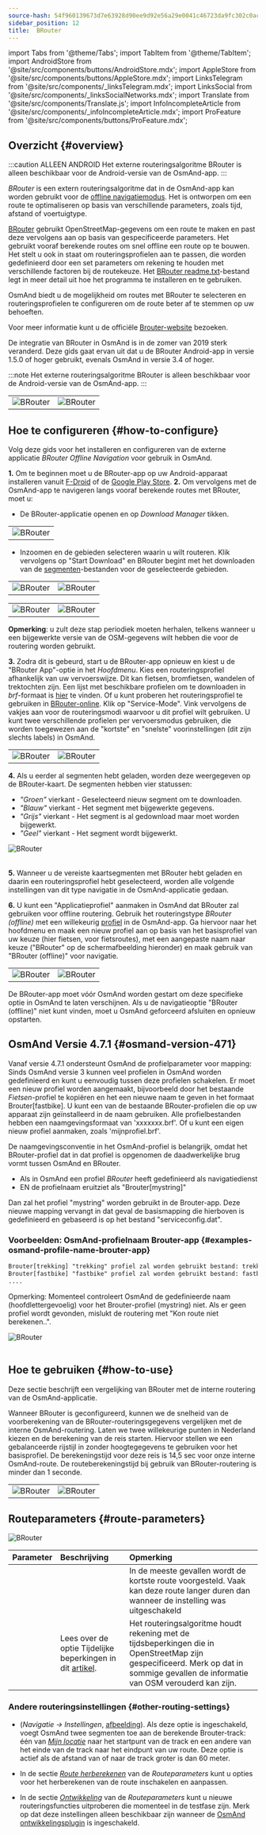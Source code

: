 ```yaml
---
source-hash: 54f960139673d7e63928d90ee9d92e56a29e0041c46723da9fc302c0ac415a0a
sidebar_position: 12
title:  BRouter
---
```

import Tabs from '@theme/Tabs';
import TabItem from '@theme/TabItem';
import AndroidStore from '@site/src/components/buttons/AndroidStore.mdx';
import AppleStore from '@site/src/components/buttons/AppleStore.mdx';
import LinksTelegram from '@site/src/components/_linksTelegram.mdx';
import LinksSocial from '@site/src/components/_linksSocialNetworks.mdx';
import Translate from '@site/src/components/Translate.js';
import InfoIncompleteArticle from '@site/src/components/_infoIncompleteArticle.mdx';
import ProFeature from '@site/src/components/buttons/ProFeature.mdx';




## Overzicht {#overview}

:::caution ALLEEN ANDROID
Het externe routeringsalgoritme BRouter is alleen beschikbaar voor de Android-versie van de OsmAnd-app.
:::

*BRouter* is een extern routeringsalgoritme dat in de OsmAnd-app kan worden gebruikt voor de [offline navigatiemodus](../guidance/navigation-settings.md#navigation-type). Het is ontworpen om een route te optimaliseren op basis van verschillende parameters, zoals tijd, afstand of voertuigtype.

[BRouter](http://brouter.de/) gebruikt OpenStreetMap-gegevens om een route te maken en past deze vervolgens aan op basis van gespecificeerde parameters. Het gebruikt vooraf berekende routes om snel offline een route op te bouwen. Het stelt u ook in staat om routeringsprofielen aan te passen, die worden gedefinieerd door een set parameters om rekening te houden met verschillende factoren bij de routekeuze. Het [BRouter readme.txt](http://brouter.de/brouter/readme.txt)-bestand legt in meer detail uit hoe het programma te installeren en te gebruiken.

OsmAnd biedt u de mogelijkheid om routes met BRouter te selecteren en routeringsprofielen te configureren om de route beter af te stemmen op uw behoeften.

Voor meer informatie kunt u de officiële [Brouter-website](http://www.brouter.de/brouter/algorithm.html) bezoeken.

De integratie van BRouter in OsmAnd is in de zomer van 2019 sterk veranderd. Deze gids gaat ervan uit dat u de BRouter Android-app in versie 1.5.0 of hoger gebruikt, evenals OsmAnd in versie 3.4 of hoger.

:::note
Het externe routeringsalgoritme BRouter is alleen beschikbaar voor de Android-versie van de OsmAnd-app.
:::  


<table class="blogimage">
    <tr>
        <td><img src={require('@site/static/img/navigation/third/BRouter_overview.png').default} alt="BRouter"/></td>
        <td><img src={require('@site/static/img/navigation/third/BRouter_overview2.png').default} alt="BRouter"/></td>
    </tr>
</table>


## Hoe te configureren {#how-to-configure}

Volg deze gids voor het installeren en configureren van de externe applicatie *BRouter Offline Navigation* voor gebruik in OsmAnd.

**1.** Om te beginnen moet u de BRouter-app op uw Android-apparaat installeren vanuit [F-Droid](https://f-droid.org/packages/btools.routingapp) of de [Google Play Store](https://play.google.com/store/apps/details?id=btools.routingapp).
**2.** Om vervolgens met de OsmAnd-app te navigeren langs vooraf berekende routes met BRouter, moet u:


  - De BRouter-applicatie openen en op *Download Manager* tikken.

<table class="blogimage">
    <tr>
        <td><img src={require('@site/static/img/navigation/third/prof19.png').default} alt="BRouter"/></td>
    </tr>
</table>

  - Inzoomen en de gebieden selecteren waarin u wilt routeren. Klik vervolgens op "Start Download" en BRouter begint met het downloaden van de [segmenten](http://brouter.de/brouter/segments4/)-bestanden voor de geselecteerde gebieden.

<table class="blogimage">
    <tr>
        <td><img src={require('@site/static/img/navigation/third/brouter-start-1.png').default} alt="BRouter"/></td>
        <td><img src={require('@site/static/img/navigation/third/brouter-start.png').default} alt="BRouter"/></td>
    </tr>
</table>

<table class="blogimage">
    <tr>
        <td><img src={require('@site/static/img/navigation/third/brouter-downl.png').default} alt="BRouter"/></td>
        <td><img src={require('@site/static/img/navigation/third/brouter-update.png').default} alt="BRouter"/></td>
    </tr>
</table>

**Opmerking**: u zult deze stap periodiek moeten herhalen, telkens wanneer u een bijgewerkte versie van de OSM-gegevens wilt hebben die voor de routering worden gebruikt.

**3.** Zodra dit is gebeurd, start u de BRouter-app opnieuw en kiest u de "BRouter App"-optie in het *Hoofdmenu*. Kies een routeringsprofiel afhankelijk van uw vervoerswijze. Dit kan fietsen, bromfietsen, wandelen of trektochten zijn. Een lijst met beschikbare profielen om te downloaden in *brf*-formaat is [hier](http://brouter.de/brouter/profiles2/) te vinden. Of u kunt proberen het routeringsprofiel te gebruiken in [BRouter-online](http://brouter.de/brouter-web/). Klik op "Service-Mode". Vink vervolgens de vakjes aan voor de routeringsmodi waarvoor u dit profiel wilt gebruiken. U kunt twee verschillende profielen per vervoersmodus gebruiken, die worden toegewezen aan de "kortste" en "snelste" voorinstellingen (dit zijn slechts labels) in OsmAnd.

<table class="blogimage">
    <tr>
        <td><img src={require('@site/static/img/navigation/third/prof18.png').default} alt="BRouter"/></td>
        <td><img src={require('@site/static/img/navigation/third/prof18a.png').default} alt="BRouter"/></td>
    </tr>
</table>  

**4.** Als u eerder al segmenten hebt geladen, worden deze weergegeven op de BRouter-kaart. De segmenten hebben vier statussen:

- *"Groen"* vierkant - Geselecteerd nieuw segment om te downloaden.
- *"Blauw"* vierkant - Het segment met bijgewerkte gegevens.
- *"Grijs"* vierkant - Het segment is al gedownload maar moet worden bijgewerkt.
- *"Geel"* vierkant - Het segment wordt bijgewerkt.

<table class="blogimage">
    <tr>
    <img src={require('@site/static/img/navigation/third/brouter-downl2.png').default} alt="BRouter"/>
    </tr>
</table>

**5.** Wanneer u de vereiste kaartsegmenten met BRouter hebt geladen en daarin een routeringsprofiel hebt geselecteerd, worden alle volgende instellingen van dit type navigatie in de OsmAnd-applicatie gedaan.

**6.** U kunt een "Applicatieprofiel" aanmaken in OsmAnd dat BRouter zal gebruiken voor offline routering.
Gebruik het routeringstype *BRouter (offline)* met een willekeurig [profiel](../../personal/profiles.md) in de OsmAnd-app. Ga hiervoor naar het hoofdmenu *<Translate android="true" ids="shared_string_menu,configure_profile,navigation_profile,nav_type_hint,shared_string_offline,shared_string_external,routing_profile_broutrer"/>* en maak een nieuw profiel aan op basis van het basisprofiel van uw keuze (hier fietsen, voor fietsroutes), met een aangepaste naam naar keuze ("BRouter" op de schermafbeelding hieronder) en maak gebruik van "BRouter (offline)" voor navigatie.


<table class="blogimage">
    <tr>
        <td><img src={require('@site/static/img/navigation/third/brouter-2.png').default} alt="BRouter"/></td>
        <td><img src={require('@site/static/img/navigation/third/brouter-3.png').default} alt="BRouter"/></td>
    </tr>
</table>

De BRouter-app moet vóór OsmAnd worden gestart om deze specifieke optie in OsmAnd te laten verschijnen. Als u de navigatieoptie "BRouter (offline)" niet kunt vinden, moet u OsmAnd geforceerd afsluiten en opnieuw opstarten.

## OsmAnd Versie 4.7.1 {#osmand-version-471}

Vanaf versie 4.7.1 ondersteunt OsmAnd de profielparameter voor mapping: Sinds OsmAnd versie 3 kunnen veel profielen in OsmAnd worden gedefinieerd en kunt u eenvoudig tussen deze profielen schakelen. Er moet een nieuw profiel worden aangemaakt, bijvoorbeeld door het bestaande *Fietsen*-profiel te kopiëren en het een nieuwe naam te geven in het formaat Brouter[fastbike]. U kunt een van de bestaande BRouter-profielen die op uw apparaat zijn geïnstalleerd in de naam gebruiken. Alle profielbestanden hebben een naamgevingsformaat van 'xxxxxxx.brf'. Of u kunt een eigen nieuw profiel aanmaken, zoals 'mijnprofiel.brf'.

De naamgevingsconventie in het OsmAnd-profiel is belangrijk, omdat het BRouter-profiel dat in dat profiel is opgenomen de daadwerkelijke brug vormt tussen OsmAnd en BRouter.

- Als in OsmAnd een profiel *BRouter* heeft gedefinieerd als navigatiedienst
- EN de profielnaam eruitziet als "Brouter[mystring]"

Dan zal het profiel "mystring" worden gebruikt in de Brouter-app. Deze nieuwe mapping vervangt in dat geval de basismapping die hierboven is gedefinieerd en gebaseerd is op het bestand "serviceconfig.dat".

### Voorbeelden: OsmAnd-profielnaam Brouter-app {#examples-osmand-profile-name-brouter-app}

```xml
Brouter[trekking] "trekking" profiel zal worden gebruikt bestand: trekking.brf
Brouter[fastbike] "fastbike" profiel zal worden gebruikt bestand: fastbike.brf
....
```

Opmerking:
Momenteel controleert OsmAnd de gedefinieerde naam (hoofdlettergevoelig) voor het Brouter-profiel (mystring) niet.
Als er geen profiel wordt gevonden, mislukt de routering met "Kon route niet berekenen..".

<table class="blogimage">
    <tr>
    <img src={require('@site/static/img/navigation/third/brouter_profile.png').default} alt="BRouter"/>
    </tr>
</table>

## Hoe te gebruiken {#how-to-use}

Deze sectie beschrijft een vergelijking van BRouter met de interne routering van de OsmAnd-applicatie.

Wanneer BRouter is geconfigureerd, kunnen we de snelheid van de voorberekening van de BRouter-routeringsgegevens vergelijken met de interne OsmAnd-routering. Laten we twee willekeurige punten in Nederland kiezen en de berekening van de reis starten. Hiervoor stellen we een gebalanceerde rijstijl in zonder hoogtegegevens te gebruiken voor het basisprofiel. De berekeningstijd voor deze reis is 14,5 sec voor onze interne OsmAnd-route. De routeberekeningstijd bij gebruik van BRouter-routering is minder dan 1 seconde.

<table class="blogimage">
    <tr>
        <td><img src={require('@site/static/img/navigation/third/prof21.jpg').default} alt="BRouter"/></td>
        <td><img src={require('@site/static/img/navigation/third/prof21a.jpg').default} alt="BRouter"/></td>
    </tr>
</table>


## Routeparameters {#route-parameters}

*<Translate android="true" ids="shared_string_menu,shared_string_navigation,shared_string_settings,routing_settings_2,route_parameters"/>*  

![BRouter](@site/static/img/navigation/routing/BRouter_route_param.png)

| Parameter | Beschrijving | Opmerking |
|:------------|:---------------|:---------------|
| *<Translate android="true" ids="fast_route_mode"/>* | <Translate android="true" ids="routing_attr_short_way_description"/>  <Translate android="true" ids="fast_route_mode_descr"/> | In de meeste gevallen wordt de kortste route voorgesteld. Vaak kan deze route langer duren dan wanneer de instelling was uitgeschakeld |
| *<Translate android="true" ids="temporary_conditional_routing"/>* |  Lees over de optie Tijdelijke beperkingen in dit [artikel](../routing/osmand-routing.md#consider-temporary-limitations).   | Het routeringsalgoritme houdt rekening met de tijdsbeperkingen die in OpenStreetMap zijn gespecificeerd. Merk op dat in sommige gevallen de informatie van OSM verouderd kan zijn.   |


### Andere routeringsinstellingen {#other-routing-settings}

- ***<Translate android="true" ids="calculate_osmand_route_without_internet"/>*** (*Navigatie → Instellingen*, [afbeelding](../routing/online-routing.md#online-routing-setting)). Als deze optie is ingeschakeld, voegt OsmAnd twee segmenten toe aan de berekende Brouter-track: één van *[Mijn locatie](../../map/interact-with-map.md#my-location-and-zoom)* naar het startpunt van de track en een andere van het einde van de track naar het eindpunt van uw route. Deze optie is actief als de afstand van of naar de track groter is dan 60 meter.

- In de sectie [*Route herberekenen*](../../navigation/guidance/navigation-settings.md#recalculate-route) van de *Routeparameters* kunt u opties voor het herberekenen van de route inschakelen en aanpassen.

- In de sectie [*Ontwikkeling*](../guidance/navigation-settings.md#development-settings) van de *Routeparameters* kunt u nieuwe routeringsfuncties uitproberen die momenteel in de testfase zijn. Merk op dat deze instellingen alleen beschikbaar zijn wanneer de [OsmAnd ontwikkelingsplugin](../../plugins/development.md) is ingeschakeld.